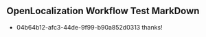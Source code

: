 ## OpenLocalization Workflow Test MarkDown
* 04b64b12-afc3-44de-9f99-b90a852d0313 thanks!

<!--HONumber=Nov16_HO3-->


